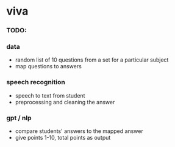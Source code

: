 # viva

### TODO:

### data
- random list of 10 questions from a set for a particular subject
- map questions to answers
  
### speech recognition 
- speech to text from student
- preprocessing and cleaning the answer

### gpt / nlp
- compare students' answers to the mapped answer
- give points 1-10, total points as output
